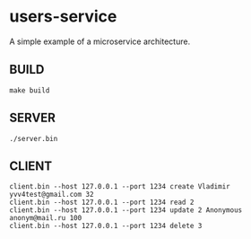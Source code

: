 # users-service
A simple example of a microservice architecture.

## BUILD
```
make build
```

## SERVER
```
./server.bin
```

## CLIENT
```
client.bin --host 127.0.0.1 --port 1234 create Vladimir yvv4test@gmail.com 32
client.bin --host 127.0.0.1 --port 1234 read 2
client.bin --host 127.0.0.1 --port 1234 update 2 Anonymous anonym@mail.ru 100
client.bin --host 127.0.0.1 --port 1234 delete 3
```